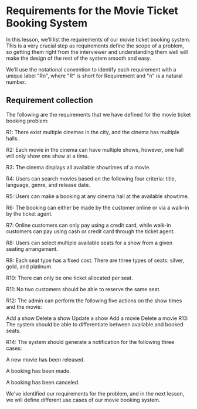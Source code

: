 # Requirements for the Movie Ticket Booking System
In this lesson, we’ll list the requirements of our movie ticket booking system. This is a very crucial step as requirements define the scope of a problem, so getting them right from the interviewer and understanding them well will make the design of the rest of the system smooth and easy.

We’ll use the notational convention to identify each requirement with a unique label "Rn", where "R" is short for Requirement and "n" is a natural number.


## Requirement collection
The following are the requirements that we have defined for the movie ticket booking problem:

R1: There exist multiple cinemas in the city, and the cinema has multiple halls.

R2: Each movie in the cinema can have multiple shows, however, one hall will only show one show at a time.

R3: The cinema displays all available showtimes of a movie.

R4: Users can search movies based on the following four criteria: title, language, genre, and release date.

R5: Users can make a booking at any cinema hall at the available showtime.

R6: The booking can either be made by the customer online or via a walk-in by the ticket agent.

R7: Online customers can only pay using a credit card, while walk-in customers can pay using cash or credit card through the ticket agent.

R8: Users can select multiple available seats for a show from a given seating arrangement.

R9: Each seat type has a fixed cost. There are three types of seats: silver, gold, and platinum.

R10: There can only be one ticket allocated per seat.

R11: No two customers should be able to reserve the same seat.

R12: The admin can perform the following five actions on the show times and the movie:

Add a show
Delete a show
Update a show
Add a movie
Delete a movie
R13: The system should be able to differentiate between available and booked seats.

R14: The system should generate a notification for the following three cases:

A new movie has been released.

A booking has been made.

A booking has been canceled.

We've identified our requirements for the problem, and in the next lesson, we will define different use cases of our movie booking system.
